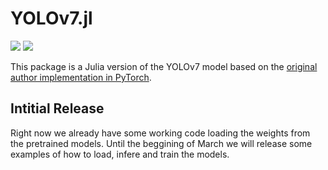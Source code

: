 # YOLOv7.jl
[![][action-img]][action-url] [![][codecov-img]][codecov-url]

[action-img]: https://github.com/gabrielpreviato/YOLOv7.jl/workflows/CI/badge.svg
[action-url]: https://github.com/gabrielpreviato/YOLOv7.jl/actions
[codecov-img]: https://codecov.io/gh/gabrielpreviato/YOLOv7.jl/branch/main/graph/badge.svg?token=N1RL2BTV4C
[codecov-url]: https://codecov.io/gh/gabrielpreviato/YOLOv7.jl

This package is a Julia version of the YOLOv7 model based on the [original author implementation in PyTorch](https://github.com/WongKinYiu/yolov7).

## Intitial Release
Right now we already have some working code loading the weights from the pretrained models. Until the beggining of March we will release some examples of how to load, infere and train the models.
